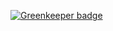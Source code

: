 
[![Greenkeeper badge](https://badges.greenkeeper.io/sbrow/tslint-config.svg)](https://greenkeeper.io/)
